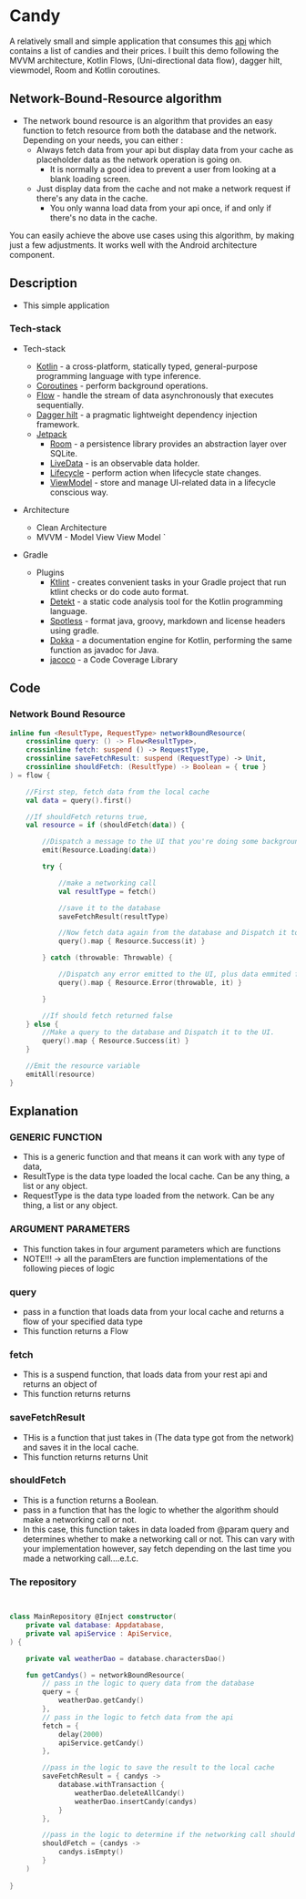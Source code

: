 # Candy

A relatively small and simple application that consumes this [api](https://vast-brushlands-23089.herokuapp.com/main/api/) which contains a list of candies and their prices. I built this demo following the MVVM architecture, Kotlin Flows, (Uni-directional data flow), dagger hilt, viewmodel, Room and Kotlin coroutines.

## Network-Bound-Resource algorithm

* The network bound resource is an algorithm that provides an easy function to fetch resource from both the database and the network. Depending on your needs, you can either :
    * Always fetch data from your api but display data from your cache as placeholder data as the network operation is going on. 
        - It is normally a good idea to prevent a user from looking at a blank loading screen.
    * Just display data from the cache and not make a network request if there's any data in the cache.
        - You only wanna load data from your api once, if and only if there's no data in the cache.
    
You can easily achieve the above use cases using this algorithm, by making just a few adjustments. It works well with the Android architecture component. 

## Description
* This simple application 

### Tech-stack

* Tech-stack
    * [Kotlin](https://kotlinlang.org/) - a cross-platform, statically typed, general-purpose programming language with type inference.
    * [Coroutines](https://kotlinlang.org/docs/reference/coroutines-overview.html) - perform background operations.
    * [Flow](https://kotlinlang.org/docs/reference/coroutines/flow.html) - handle the stream of data asynchronously that executes sequentially.
    * [Dagger hilt](https://dagger.dev/hilt/) - a pragmatic lightweight dependency injection framework.
    * [Jetpack](https://developer.android.com/jetpack)
        * [Room](https://developer.android.com/topic/libraries/architecture/room) - a persistence library provides an abstraction layer over SQLite.
        * [LiveData](https://developer.android.com/topic/libraries/architecture/livedata) - is an observable data holder.
        * [Lifecycle](https://developer.android.com/topic/libraries/architecture/lifecycle) - perform action when lifecycle state changes.
        * [ViewModel](https://developer.android.com/topic/libraries/architecture/viewmodel) - store and manage UI-related data in a lifecycle conscious way.

* Architecture
    * Clean Architecture
    * MVVM - Model View View Model
`
* Gradle
    * Plugins
        * [Ktlint](https://github.com/JLLeitschuh/ktlint-gradle) - creates convenient tasks in your Gradle project that run ktlint checks or do code auto format.
        * [Detekt](https://github.com/detekt/detekt) - a static code analysis tool for the Kotlin programming language.
        * [Spotless](https://github.com/diffplug/spotless) - format java, groovy, markdown and license headers using gradle.
        * [Dokka](https://github.com/Kotlin/dokka) - a documentation engine for Kotlin, performing the same function as javadoc for Java.
        * [jacoco](https://github.com/jacoco/jacoco) - a Code Coverage Library

## Code

### Network Bound Resource

```kotlin
inline fun <ResultType, RequestType> networkBoundResource(
    crossinline query: () -> Flow<ResultType>,
    crossinline fetch: suspend () -> RequestType,
    crossinline saveFetchResult: suspend (RequestType) -> Unit,
    crossinline shouldFetch: (ResultType) -> Boolean = { true }
) = flow {

    //First step, fetch data from the local cache
    val data = query().first()

    //If shouldFetch returns true,
    val resource = if (shouldFetch(data)) {

        //Dispatch a message to the UI that you're doing some background work
        emit(Resource.Loading(data))

        try {

            //make a networking call
            val resultType = fetch()

            //save it to the database
            saveFetchResult(resultType)

            //Now fetch data again from the database and Dispatch it to the UI
            query().map { Resource.Success(it) }

        } catch (throwable: Throwable) {

            //Dispatch any error emitted to the UI, plus data emmited from the Database
            query().map { Resource.Error(throwable, it) }

        }

        //If should fetch returned false
    } else {
        //Make a query to the database and Dispatch it to the UI.
        query().map { Resource.Success(it) }
    }

    //Emit the resource variable
    emitAll(resource)
}
```
## Explanation 

  ### GENERIC FUNCTION
  * This is a generic function and that means it can work with any type of data,
  * ResultType is the data type loaded the local cache. Can be any thing, a list or any object.
  * RequestType is the data type loaded from the network. Can be any thing, a list or any object.
 
  ### ARGUMENT PARAMETERS
   * This function takes in four argument parameters which are functions
   * NOTE!!! -> all the paramEters are function implementations of the following pieces of logic
 
  ### query
   * pass in a function that loads data from your local cache and returns a flow of your specified data type <ResultType>
   * This function returns a Flow<ResultType>
   
  ### fetch
   * This is a suspend function, that loads data from your rest api and returns an object of <RequestType>
   * This function returns returns <RequestType>

 
  ### saveFetchResult
   * THis is a function that just takes in <RequestType> (The data type got from the network) and saves it in the local cache.
   * This function returns returns Unit

 
  ### shouldFetch 
   * This is a function returns a Boolean.
   * pass in a function that has the logic to whether the algorithm should make a networking call or not.
   * In this case, this function takes in data loaded from @param query and determines whether to make a networking call or not. This can vary with your implementation however, say fetch depending on the last time you made a networking call....e.t.c.
 

### The repository

``` Kotlin


class MainRepository @Inject constructor(
    private val database: Appdatabase,
    private val apiService : ApiService,
) {

    private val weatherDao = database.charactersDao()

    fun getCandys() = networkBoundResource(
        // pass in the logic to query data from the database
        query = {
            weatherDao.getCandy()
        },
        // pass in the logic to fetch data from the api
        fetch = {
            delay(2000)
            apiService.getCandy()
        },

        //pass in the logic to save the result to the local cache
        saveFetchResult = { candys ->
            database.withTransaction {
                weatherDao.deleteAllCandy()
                weatherDao.insertCandy(candys)
            }
        },

        //pass in the logic to determine if the networking call should be made
        shouldFetch = {candys ->
            candys.isEmpty()
        }
    )
    
}
    
 ```
 


